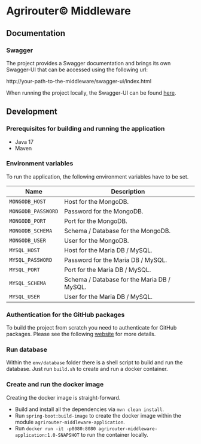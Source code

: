 # Agrirouter© Middleware

## Documentation

### Swagger

The project provides a Swagger documentation and brings its own Swagger-UI that can be accessed using the following url:

http://your-path-to-the-middleware/swagger-ui/index.html

When running the project locally, the Swagger-UI can be found [here](http://localhost:8080/swagger-ui/index.html).

## Development

### Prerequisites for building and running the application

* Java 17
* Maven

### Environment variables

To run the application, the following environment variables have to be set.

| Name               | Description                                 |
|--------------------|---------------------------------------------|
| `MONGODB_HOST`     | Host for the MongoDB.                       |
| `MONGODB_PASSWORD` | Password for the MongoDB.                   |	
| `MONGODB_PORT`     | Port for the MongoDB.                       |	
| `MONGODB_SCHEMA`   | Schema / Database for the MongoDB.          |
| `MONGODB_USER`     | User for the MongoDB.                       |	
| `MYSQL_HOST`       | Host for the Maria DB / MySQL.              |
| `MYSQL_PASSWORD`   | Password for the Maria DB / MySQL.          |	
| `MYSQL_PORT`       | Port for the Maria DB / MySQL.              |	
| `MYSQL_SCHEMA`     | Schema / Database for the Maria DB / MySQL. |
| `MYSQL_USER`       | User for the Maria DB / MySQL.              |

### Authentication for the GitHub packages

To build the project from scratch you need to authenticate for GitHub packages. Please see the
following [website](https://docs.github.com/en/packages/guides/configuring-apache-maven-for-use-with-github-packages)
for more details.

### Run database

Within the `env/database` folder there is a shell script to build and run the database. Just run `build.sh` to create
and run a docker container.

### Create and run the docker image

Creating the docker image is straight-forward.

* Build and install all the dependencies via `mvn clean install`.
* Run `spring-boot:build-image` to create the docker image within the module `agrirouter-middleware-application`.
* Run `docker run -it -p8080:8080 agrirouter-middleware-application:1.0-SNAPSHOT` to run the container locally.
